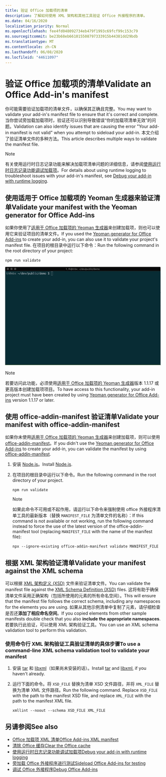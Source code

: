 ```yaml
---
title: 验证 Office 加载项的清单
description: 了解如何使用 XML 架构和其他工具验证 Office 外接程序的清单。
ms.date: 04/16/2020
localization_priority: Normal
ms.openlocfilehash: fee4fd048092734eb479f1993c69fcf99c153c79
ms.sourcegitcommit: be23b68eb661015508797333915b44381dd29bdb
ms.translationtype: MT
ms.contentlocale: zh-CN
ms.lasthandoff: 06/08/2020
ms.locfileid: "44611097"
---
```

# <a name="validate-an-office-add-ins-manifest"></a><span data-ttu-id="f5756-103">验证 Office 加载项的清单</span><span class="sxs-lookup"><span data-stu-id="f5756-103">Validate an Office Add-in's manifest</span></span>

<span data-ttu-id="f5756-104">你可能需要验证加载项的清单文件，以确保其正确且完整。</span><span class="sxs-lookup"><span data-stu-id="f5756-104">You may want to validate your add-in's manifest file to ensure that it's correct and complete.</span></span> <span data-ttu-id="f5756-105">当你尝试旁加载加载项时，验证还可以识别导致错误“你的加载项清单无效”的问题。</span><span class="sxs-lookup"><span data-stu-id="f5756-105">Validation can also identify issues that are causing the error "Your add-in manifest is not valid" when you attempt to sideload your add-in.</span></span> <span data-ttu-id="f5756-106">本文介绍了验证清单文件的多种方法。</span><span class="sxs-lookup"><span data-stu-id="f5756-106">This article describes multiple ways to validate the manifest file.</span></span>

> [!NOTE]
> <span data-ttu-id="f5756-107">有关使用运行时日志记录功能来解决加载项清单问题的详细信息，请参阅[使用运行时日志记录功能调试加载项](runtime-logging.md)。</span><span class="sxs-lookup"><span data-stu-id="f5756-107">For details about using runtime logging to troubleshoot issues with your add-in's manifest, see [Debug your add-in with runtime logging](runtime-logging.md).</span></span>

## <a name="validate-your-manifest-with-the-yeoman-generator-for-office-add-ins"></a><span data-ttu-id="f5756-108">使用适用于 Office 加载项的 Yeoman 生成器来验证清单</span><span class="sxs-lookup"><span data-stu-id="f5756-108">Validate your manifest with the Yeoman generator for Office Add-ins</span></span>

<span data-ttu-id="f5756-109">如果你使用了[适用于 Office 加载项的 Yeoman 生成器](https://www.npmjs.com/package/generator-office)来创建加载项，则也可以使用它来验证项目的清单文件。</span><span class="sxs-lookup"><span data-stu-id="f5756-109">If you used the [Yeoman generator for Office Add-ins](https://www.npmjs.com/package/generator-office) to create your add-in, you can also use it to validate your project's manifest file.</span></span> <span data-ttu-id="f5756-110">在项目的根目录中运行以下命令：</span><span class="sxs-lookup"><span data-stu-id="f5756-110">Run the following command in the root directory of your project:</span></span>

```command&nbsp;line
npm run validate
```

![动画 gif 显示 Yo Office 验证程序（在命令行处运行并生成显示“验证已通过”的结果）。](../images/yo-office-validator.gif)

> [!NOTE]
> <span data-ttu-id="f5756-112">若要访问此功能，必须使用[适用于 Office 加载项的 Yeoman 生成器](https://www.npmjs.com/package/generator-office)版本 1.1.17 或更高版本创建加载项项目。</span><span class="sxs-lookup"><span data-stu-id="f5756-112">To have access to this functionality, your add-in project must have been created by using [Yeoman generator for Office Add-ins](https://www.npmjs.com/package/generator-office) version 1.1.17 or later.</span></span>

## <a name="validate-your-manifest-with-office-addin-manifest"></a><span data-ttu-id="f5756-113">使用 office-addin-manifest 验证清单</span><span class="sxs-lookup"><span data-stu-id="f5756-113">Validate your manifest with office-addin-manifest</span></span>

<span data-ttu-id="f5756-114">如果你未使用[适用于 Office 加载项的 Yeoman 生成器](https://www.npmjs.com/package/generator-office)来创建加载项，则可以使用 [office-addin-manifest](https://www.npmjs.com/package/office-addin-manifest)。</span><span class="sxs-lookup"><span data-stu-id="f5756-114">If you didn't use the [Yeoman generator for Office Add-ins](https://www.npmjs.com/package/generator-office) to create your add-in, you can validate the manifest by using [office-addin-manifest](https://www.npmjs.com/package/office-addin-manifest).</span></span>

1. <span data-ttu-id="f5756-115">安装 [Node.js](https://nodejs.org/download/)。</span><span class="sxs-lookup"><span data-stu-id="f5756-115">Install [Node.js](https://nodejs.org/download/).</span></span>

2. <span data-ttu-id="f5756-116">在项目的根目录中运行以下命令。</span><span class="sxs-lookup"><span data-stu-id="f5756-116">Run the following command in the root directory of your project.</span></span> 

    ```command&nbsp;line
    npm run validate
    ```

    > [!NOTE]
    > <span data-ttu-id="f5756-117">如果此命令不可用或不起作用，请运行以下命令来强制使用 office 外接程序清单工具的最新版本（替换 `MANIFEST_FILE` 为清单文件的名称）：</span><span class="sxs-lookup"><span data-stu-id="f5756-117">If this command is not available or not working, run the following command instead to force the use of the latest version of the office-addin-manifest tool (replacing `MANIFEST_FILE` with the name of the manifest file):</span></span>
    >
    > ```command&nbsp;line
    > npx --ignore-existing office-addin-manifest validate MANIFEST_FILE
    > ```

## <a name="validate-your-manifest-against-the-xml-schema"></a><span data-ttu-id="f5756-118">根据 XML 架构验证清单</span><span class="sxs-lookup"><span data-stu-id="f5756-118">Validate your manifest against the XML schema</span></span>

<span data-ttu-id="f5756-119">可以根据 [XML 架构定义 (XSD)](/openspecs/office_file_formats/ms-owemxml/c6a06390-34b8-4b42-82eb-b28be12494a8) 文件来验证清单文件。</span><span class="sxs-lookup"><span data-stu-id="f5756-119">You can validate the manifest file against the [XML Schema Definition (XSD)](/openspecs/office_file_formats/ms-owemxml/c6a06390-34b8-4b42-82eb-b28be12494a8) files.</span></span> <span data-ttu-id="f5756-120">这将有助于确保清单文件采用正确架构（包括所使用的元素的所有命名空间）。</span><span class="sxs-lookup"><span data-stu-id="f5756-120">This will ensure that the manifest file follows the correct schema, including any namespaces for the elements you are using.</span></span> <span data-ttu-id="f5756-121">如果从其他示例清单中复制了元素，请仔细检查是否还**添加了相应命名空间**。</span><span class="sxs-lookup"><span data-stu-id="f5756-121">If you copied elements from other sample manifests double check that you also **include the appropriate namespaces**.</span></span> <span data-ttu-id="f5756-122">若要执行此验证，可以使用 XML 架构验证工具。</span><span class="sxs-lookup"><span data-stu-id="f5756-122">You can use an XML schema validation tool to perform this validation.</span></span>

### <a name="to-use-a-command-line-xml-schema-validation-tool-to-validate-your-manifest"></a><span data-ttu-id="f5756-123">使用命令行 XML 架构验证工具验证清单的具体步骤</span><span class="sxs-lookup"><span data-stu-id="f5756-123">To use a command-line XML schema validation tool to validate your manifest</span></span>

1. <span data-ttu-id="f5756-124">安装 [tar](https://www.gnu.org/software/tar/) 和 [libxml](http://xmlsoft.org/FAQ.html)（如果尚未安装的话）。</span><span class="sxs-lookup"><span data-stu-id="f5756-124">Install [tar](https://www.gnu.org/software/tar/) and [libxml](http://xmlsoft.org/FAQ.html), if you haven't already.</span></span>

2. <span data-ttu-id="f5756-p104">运行下面的命令。将 `XSD_FILE` 替换为清单 XSD 文件路径，并将 `XML_FILE` 替换为清单 XML 文件路径。</span><span class="sxs-lookup"><span data-stu-id="f5756-p104">Run the following command. Replace `XSD_FILE` with the path to the manifest XSD file, and replace `XML_FILE` with the path to the manifest XML file.</span></span>
    
    ```command&nbsp;line
    xmllint --noout --schema XSD_FILE XML_FILE
    ```

## <a name="see-also"></a><span data-ttu-id="f5756-127">另请参阅</span><span class="sxs-lookup"><span data-stu-id="f5756-127">See also</span></span>

- [<span data-ttu-id="f5756-128">Office 加载项 XML 清单</span><span class="sxs-lookup"><span data-stu-id="f5756-128">Office Add-ins XML manifest</span></span>](../develop/add-in-manifests.md)
- [<span data-ttu-id="f5756-129">清除 Office 缓存</span><span class="sxs-lookup"><span data-stu-id="f5756-129">Clear the Office cache</span></span>](clear-cache.md)
- [<span data-ttu-id="f5756-130">使用运行时日志记录功能调试加载项</span><span class="sxs-lookup"><span data-stu-id="f5756-130">Debug your add-in with runtime logging</span></span>](runtime-logging.md)
- [<span data-ttu-id="f5756-131">旁加载 Office 外接程序进行测试</span><span class="sxs-lookup"><span data-stu-id="f5756-131">Sideload Office Add-ins for testing</span></span>](sideload-office-add-ins-for-testing.md)
- [<span data-ttu-id="f5756-132">调试 Office 外接程序</span><span class="sxs-lookup"><span data-stu-id="f5756-132">Debug Office Add-ins</span></span>](debug-add-ins-using-f12-developer-tools-on-windows-10.md)
